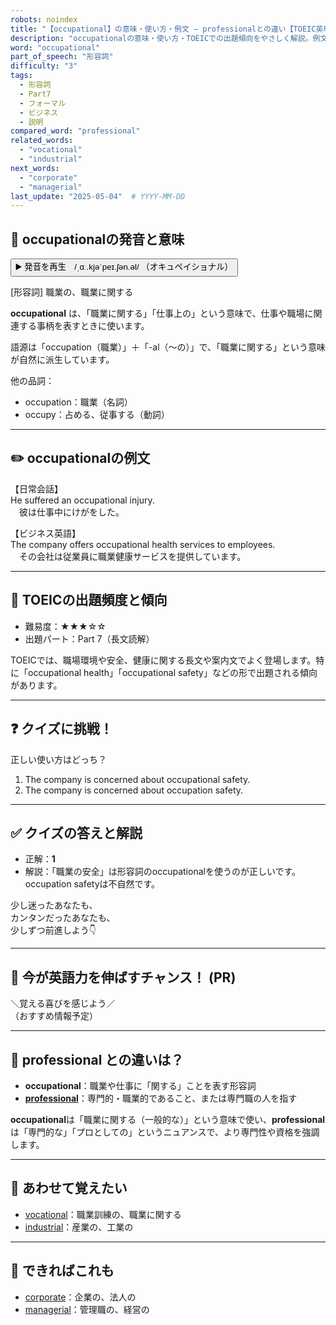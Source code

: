```yaml
---
robots: noindex
title: "【occupational】の意味・使い方・例文 ― professionalとの違い【TOEIC英単語】"
description: "occupationalの意味・使い方・TOEICでの出題傾向をやさしく解説。例文・クイズ付きでprofessionalとの違いもわかりやすく学べます。"
word: "occupational"
part_of_speech: "形容詞"
difficulty: "3"
tags:
  - 形容詞
  - Part7
  - フォーマル
  - ビジネス
  - 説明
compared_word: "professional"
related_words:
  - "vocational"
  - "industrial"
next_words:
  - "corporate"
  - "managerial"
last_update: "2025-05-04"  # YYYY-MM-DD
---
```


## 🔰 occupationalの発音と意味

<button class="play-audio" onclick="playTTS('occupational')">
  <span class="play-audio-main">
    ▶️ 発音を再生　/ˌɑː.kjəˈpeɪ.ʃən.əl/
  </span>
  <span class="play-audio-sub">
    （オキュペイショナル）
  </span>
</button>

[形容詞] 職業の、職業に関する

**occupational** は、「職業に関する」「仕事上の」という意味で、仕事や職場に関連する事柄を表すときに使います。

語源は「occupation（職業）」＋「-al（～の）」で、「職業に関する」という意味が自然に派生しています。

他の品詞：  
- occupation：職業（名詞）
- occupy：占める、従事する（動詞）

---

## ✏️ occupationalの例文

【日常会話】  
He suffered an occupational injury.  
　彼は仕事中にけがをした。

【ビジネス英語】  
The company offers occupational health services to employees.  
　その会社は従業員に職業健康サービスを提供しています。

---

## 🎯 TOEICの出題頻度と傾向

- 難易度：★★★☆☆
- 出題パート：Part 7（長文読解）

TOEICでは、職場環境や安全、健康に関する長文や案内文でよく登場します。特に「occupational health」「occupational safety」などの形で出題される傾向があります。

---

## ❓ クイズに挑戦！

正しい使い方はどっち？

1. The company is concerned about occupational safety.  
2. The company is concerned about occupation safety.

---

## ✅ クイズの答えと解説

- 正解：**1**
- 解説：「職業の安全」は形容詞のoccupationalを使うのが正しいです。occupation safetyは不自然です。

少し迷ったあなたも、  
カンタンだったあなたも、  
少しずつ前進しよう👇️

---

## 🚀 今が英語力を伸ばすチャンス！ (PR)

<div class="info-center">
＼覚える喜びを感じよう／<br>  
（おすすめ情報予定）
</div>

---

## 🤔  professional との違いは？

- **occupational**：職業や仕事に「関する」ことを表す形容詞
- **[professional](/word/professional)**：専門的・職業的であること、または専門職の人を指す

**occupational**は「職業に関する（一般的な）」という意味で使い、**professional**は「専門的な」「プロとしての」というニュアンスで、より専門性や資格を強調します。

---

## 🧩 あわせて覚えたい

- [vocational](/word/vocational)：職業訓練の、職業に関する
- [industrial](/word/industrial)：産業の、工業の

---

## 📖 できればこれも

- [corporate](/word/corporate)：企業の、法人の
- [managerial](/word/managerial)：管理職の、経営の

<!-- cvid: aid05_bid42 -->
